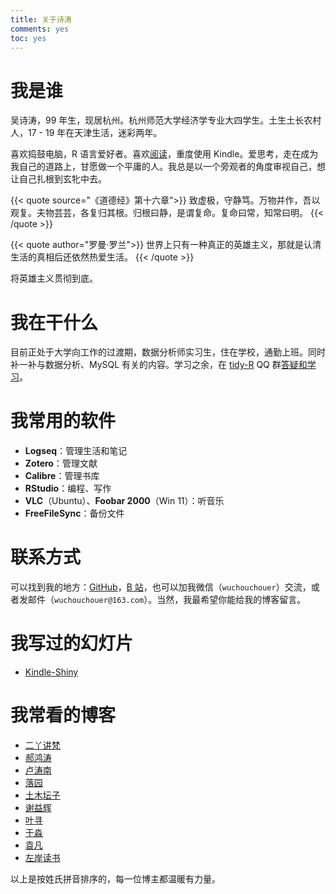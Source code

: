 ```yaml
---
title: 关于诗涛
comments: yes
toc: yes
---
```


# 我是谁

吴诗涛，99 年生，现居杭州。杭州师范大学经济学专业大四学生。土生土长农村人，17 - 19 年在天津生活，迷彩两年。

喜欢捣鼓电脑，R 语言爱好者。喜欢[阅读](../tags/读后感/)，重度使用 Kindle。爱思考，走在成为我自己的道路上，甘愿做一个平庸的人。我总是以一个旁观者的角度审视自己，想让自己扎根到玄牝中去。

{{< quote source="《道德经》第十六章">}}
致虚极，守静笃。万物并作，吾以观复。夫物芸芸，各复归其根。归根曰静，是谓复命。复命曰常，知常曰明。
{{< /quote >}}

{{< quote author="罗曼·罗兰">}}
世界上只有一种真正的英雄主义，那就是认清生活的真相后还依然热爱生活。
{{< /quote >}}

将英雄主义贯彻到底。

# 我在干什么

目前正处于大学向工作的过渡期，数据分析师实习生，住在学校，通勤上班。同时补一补与数据分析、MySQL 有关的内容。学习之余，在 [tidy-R](../life/admin/) QQ 群[答疑和学习](https://shitao5.github.io/answeR/)。

# 我常用的软件

- **Logseq**：管理生活和笔记
- **Zotero**：管理文献
- **Calibre**：管理书库
- **RStudio**：编程、写作
- **VLC**（Ubuntu）、**Foobar 2000**（Win 11）：听音乐
- **FreeFileSync**：备份文件

# 联系方式

可以找到我的地方：[GitHub](https://github.com/Shitao5)，[B 站](https://space.bilibili.com/646580379?spm_id_from=333.1007.0.0)，也可以加我微信（`wuchouchouer`）交流，或者发邮件（`wuchouchouer@163.com`）。当然，我最希望你能给我的博客留言。

# 我写过的幻灯片

- [Kindle-Shiny](https://shitao.quarto.pub/kindle-shiny-slides/)

# 我常看的博客

- [二丫讲梵](https://wiki.eryajf.net/)
- [郝鸿涛](https://hongtaoh.com/)
- [卢涛南](https://lutaonan.com/)
- [落园](http://www.loyhome.com/)
- [土木坛子](https://tumutanzi.com/)
- [谢益辉](https://yihui.org/)
- [叶寻](https://cyrusyip.org/zh-cn/)
- [于淼](https://yufree.cn/cn/)
- [袁凡](https://yuanfan.rbind.io/)
- [左岸读书](http://www.zreading.cn/)

以上是按姓氏拼音排序的，每一位博主都温暖有力量。
